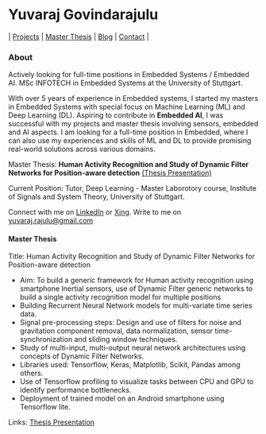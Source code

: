 # Yuvaraj Govindarajulu

|  [Projects](https://github.com/Yuvaraj8blr/yuvaraj8blr.github.io/blob/master/projects/README.md)  |  [Master Thesis](https://github.com/Yuvaraj8blr/yuvaraj8blr.github.io/blob/master/docs/MasterThesis_Presentation-min.pdf) |  [Blog](blogs/EAI_Journey.md)  |  [Contact](contact.md)  |


### About
Actively looking for full-time positions in Embedded Systems / Embedded AI. MSc INFOTECH in Embedded Systems at the University of Stuttgart.

With over 5 years of experience in Embedded systems, I started my masters in Embedded Systems with special focus on Machine Learning (ML) and Deep Learning (DL). Aspiring to contribute in __Embedded AI__, I was successful with my projects and master thesis involving sensors, embedded and AI aspects. I am looking for a full-time position in Embedded, where I can also use my experiences and skills of ML and DL to provide promising real-world solutions across various domains.

Master Thesis: __Human Activity Recognition and Study of Dynamic Filter Networks for Position-aware detection__ [(Thesis Presentation)](https://github.com/Yuvaraj8blr/yuvaraj8blr.github.io/blob/master/docs/MasterThesis_Presentation-min.pdf)

Current Position: Tutor, Deep Learning - Master Laborotory course, Institute of Signals and System Theory, University of Stuttgart.

Connect with me on [LinkedIn](https://de.linkedin.com/in/yuvaraj-govindarajulu) or [Xing](https://www.xing.com/profile/Yuvaraj_Govindarajulu/cv). Write to me on [yuvaraj.rajulu@gmail.com](mailto:yuvaraj.rajulu@gmail.com)

#### Master Thesis
Title: Human Activity Recognition and Study of Dynamic Filter Networks for Position-aware detection
- Aim: To build a generic framework for Human activity recognition using smartphone Inertial sensors, use of Dynamic Filter generic networks to build a single activity recognition model for multiple positions
- Building Recurrent Neural Network models for multi-variate time series data.
-	Signal pre-processing steps: Design and use of filters for noise and gravitation component removal, data normalization, sensor time-synchronization and sliding window techniques.
-	Study of multi-input, multi-output neural network architectures using concepts of Dynamic Filter Networks.
-	Libraries used: Tensorflow, Keras, Matplotlib, Scikit, Pandas among others.
-	Use of Tensorflow profiling to visualize tasks between CPU and GPU to identify performance bottlenecks.
-	Deployment of trained model on an Android smartphone using Tensorflow lite.


Links: [Thesis Presentation](https://github.com/Yuvaraj8blr/yuvaraj8blr.github.io/blob/master/docs/MasterThesis_Presentation-min.pdf)

